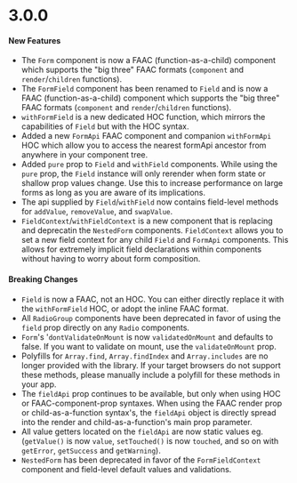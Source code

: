 # 3.0.0
#### New Features
- The `Form` component is now a FAAC (function-as-a-child) component which supports the "big three" FAAC formats (`component` and `render`/`children` functions).
- The `FormField` component has been renamed to `Field` and is now a FAAC (function-as-a-child) component which supports the "big three" FAAC formats (`component` and `render`/`children` functions).
- `withFormField` is a new dedicated HOC function, which mirrors the capabilities of `Field` but with the HOC syntax.
- Added a new `FormApi` FAAC component and companion `withFormApi` HOC which allow you to access the nearest formApi ancestor from anywhere in your component tree.
- Added `pure` prop to `Field` and `withField` components. While using the `pure` prop, the `Field` instance will only rerender when form state or shallow prop values change. Use this to increase performance on large forms as long as you are aware of its implications.
- The api supplied by `Field`/`withField` now contains field-level methods for `addValue`, `removeValue`, and `swapValue`.
- `FieldContext`/`withFieldContext` is a new component that is replacing and deprecatin the `NestedForm` components. `FieldContext` allows you to set a new field context for any child `Field` and `FormApi` components. This allows for extremely implicit field declarations within components without having to worry about form composition.
#### Breaking Changes
- `Field` is now a FAAC, not an HOC. You can either directly replace it with the `withFormField` HOC, or adopt the inline FAAC format.
- All `RadioGroup` components have been deprecated in favor of using the `field` prop directly on any `Radio` components.
- `Form`'s '`dontValidateOnMount` is now `validatedOnMount` and defaults to false. If you want to validate on mount, use the `validateOnMount` prop.
- Polyfills for `Array.find`, `Array.findIndex` and `Array.includes` are no longer provided with the library. If your target browsers do not support these methods, please manually include a polyfill for these methods in your app.
- The `fieldApi` prop continues to be available, but only when using HOC or FAAC-component-prop syntaxes. When using the FAAC render prop or child-as-a-function syntax's, the `fieldApi` object is directly spread into the render and child-as-a-function's main prop parameter.
- All value getters located on the `fieldApi` are now static values eg. (`getValue()` is now `value`, `setTouched()` is now `touched`, and so on with `getError`, `getSuccess` and `getWarning`).
- `NestedForm` has been deprecated in favor of the `FormFieldContext` component and field-level default values and validations.
